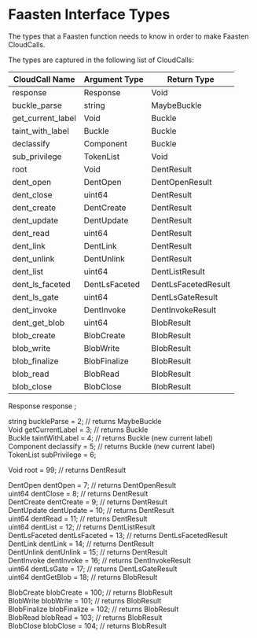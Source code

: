 # Faasten Interface Types
The types that a Faasten function needs to know in order to make Faasten CloudCalls.

The types are captured in the following list of CloudCalls:

| CloudCall Name   | Argument Type | Return Type    |
|------------------|---------------|----------------|
| response         | Response      | Void           |
| buckle_parse     | string        | MaybeBuckle    |
| get_current_label| Void          | Buckle         |
| taint_with_label | Buckle        | Buckle         |
| declassify       | Component     | Buckle         |
| sub_privilege    | TokenList     | Void           |
| root             | Void          | DentResult     |
| dent_open        | DentOpen      | DentOpenResult |
| dent_close       | uint64        | DentResult     |
| dent_create      | DentCreate    | DentResult     |
| dent_update      | DentUpdate    | DentResult     |
| dent_read        | uint64        | DentResult     |
| dent_link        | DentLink      | DentResult     |
| dent_unlink      | DentUnlink    | DentResult     |
| dent_list        | uint64        | DentListResult |
| dent_ls_faceted  | DentLsFaceted | DentLsFacetedResult |
| dent_ls_gate     | uint64        | DentLsGateResult |
| dent_invoke      | DentInvoke    | DentInvokeResult |
| dent_get_blob    | uint64        | BlobResult       |
| blob_create      | BlobCreate    | BlobResult       |
| blob_write       | BlobWrite     | BlobResult       |
| blob_finalize    | BlobFinalize  | BlobResult       |
| blob_read        | BlobRead      | BlobResult       |
| blob_close       | BlobClose     | BlobResult       |


Response response ; 

string buckleParse = 2; // returns MaybeBuckle  
Void getCurrentLabel = 3; // returns Buckle  
Buckle taintWithLabel = 4; // returns Buckle (new current label)  
Component declassify = 5; // returns Buckle (new current label)  
TokenList subPrivilege = 6;  

Void              root           = 99; // returns DentResult  

DentOpen          dentOpen       =  7; // returns DentOpenResult  
uint64            dentClose      =  8; // returns DentResult  
DentCreate        dentCreate     =  9; // returns DentResult  
DentUpdate        dentUpdate     = 10; // returns DentResult  
uint64            dentRead       = 11; // returns DentResult  
uint64            dentList       = 12; // returns DentListResult  
DentLsFaceted     dentLsFaceted  = 13; // returns DentLsFacetedResult  
DentLink          dentLink       = 14; // returns DentResult  
DentUnlink        dentUnlink     = 15; // returns DentResult  
DentInvoke        dentInvoke     = 16; // returns DentInvokeResult  
uint64            dentLsGate     = 17; // returns DentLsGateResult  
uint64            dentGetBlob    = 18; // returns BlobResult  

BlobCreate        blobCreate     = 100; // returns BlobResult  
BlobWrite         blobWrite      = 101; // returns BlobResult  
BlobFinalize      blobFinalize   = 102; // returns BlobResult  
BlobRead          blobRead       = 103;  // returns BlobResult  
BlobClose         blobClose      = 104; // returns BlobResult  
